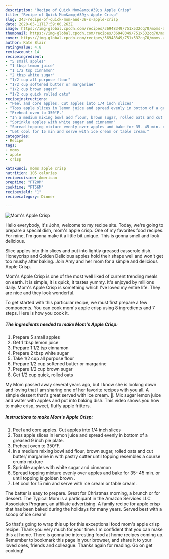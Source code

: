 ```yaml
---
description: "Recipe of Quick Mom&amp;#39;s Apple Crisp"
title: "Recipe of Quick Mom&amp;#39;s Apple Crisp"
slug: 243-recipe-of-quick-mom-and-39-s-apple-crisp
date: 2020-05-11T17:59:00.263Z
image: https://img-global.cpcdn.com/recipes/36948349/751x532cq70/moms-apple-crisp-recipe-main-photo.jpg
thumbnail: https://img-global.cpcdn.com/recipes/36948349/751x532cq70/moms-apple-crisp-recipe-main-photo.jpg
cover: https://img-global.cpcdn.com/recipes/36948349/751x532cq70/moms-apple-crisp-recipe-main-photo.jpg
author: Kate Blair
ratingvalue: 4.8
reviewcount: 14
recipeingredient:
- "5 small apples"
- "1 tbsp lemon juice"
- "1 1/2 tsp cinnamon"
- "2 tbsp white sugar"
- "1/2 cup all purpose flour"
- "1/2 cup softened butter or margarine"
- "1/2 cup brown sugar"
- "1/2 cup quick rolled oats"
recipeinstructions:
- "Peel and core apples. Cut apples into 1/4 inch slices"
- "Toss apple slices in lemon juice and spread evenly in bottom of a greased 9 inch pie plate."
- "Preheat oven to 350°F."
- "In a medium mixing bowl add flour, brown sugar, rolled oats and cut butter/ margarine in with pastry cutter until topping resembles a course crumb mixture"
- "Sprinkle apples with white sugar and cinnamon"
- "Spread topping mixture evenly over apples and bake for 35- 45 min. or until topping is golden brown ."
- "Let cool for 15 min and serve with ice cream or table cream."
categories:
- Recipe
tags:
- moms
- apple
- crisp

katakunci: moms apple crisp 
nutrition: 105 calories
recipecuisine: American
preptime: "PT20M"
cooktime: "PT56M"
recipeyield: "1"
recipecategory: Dinner

---
```



![Mom&#39;s Apple Crisp](https://img-global.cpcdn.com/recipes/36948349/751x532cq70/moms-apple-crisp-recipe-main-photo.jpg)

Hello everybody, it's John, welcome to my recipe site. Today, we're going to prepare a special dish, mom&#39;s apple crisp. One of my favorites food recipes. For mine, I'm gonna make it a little bit unique. This is gonna smell and look delicious.

Slice apples into thin slices and put into lightly greased casserole dish. Honeycrisp and Golden Delicious apples hold their shape well and won&#39;t get too mushy after baking. Join Amy and her mom for a simple and delicious Apple Crisp.

Mom&#39;s Apple Crisp is one of the most well liked of current trending meals on earth. It is simple, it is quick, it tastes yummy. It's enjoyed by millions daily. Mom&#39;s Apple Crisp is something which I've loved my entire life. They are nice and they look wonderful.


To get started with this particular recipe, we must first prepare a few components. You can cook mom&#39;s apple crisp using 8 ingredients and 7 steps. Here is how you cook it.

##### The ingredients needed to make Mom&#39;s Apple Crisp:

1. Prepare 5 small apples
1. Get 1 tbsp lemon juice
1. Prepare 1 1/2 tsp cinnamon
1. Prepare 2 tbsp white sugar
1. Take 1/2 cup all purpose flour
1. Prepare 1/2 cup softened butter or margarine
1. Prepare 1/2 cup brown sugar
1. Get 1/2 cup quick, rolled oats


My Mom passed away several years ago, but I know she is looking down and loving that I am sharing one of her favorite recipes with you all. A simple dessert that&#39;s great served with ice cream. 🙂. Mix sugar lemon juice and water with apples and put into baking dish. This video shows you how to make crisp, sweet, fluffy apple fritters. 

##### Instructions to make Mom&#39;s Apple Crisp:

1. Peel and core apples. Cut apples into 1/4 inch slices
1. Toss apple slices in lemon juice and spread evenly in bottom of a greased 9 inch pie plate.
1. Preheat oven to 350°F.
1. In a medium mixing bowl add flour, brown sugar, rolled oats and cut butter/ margarine in with pastry cutter until topping resembles a course crumb mixture
1. Sprinkle apples with white sugar and cinnamon
1. Spread topping mixture evenly over apples and bake for 35- 45 min. or until topping is golden brown .
1. Let cool for 15 min and serve with ice cream or table cream.


The batter is easy to prepare. Great for Christmas morning, a brunch or for dessert. The Typical Mom is a participant in the Amazon Services LLC Associates Program, an affiliate advertising. A family recipe for apple crisp that has been baked during the holidays for many years. Served best with a scoop of ice cream! 

So that's going to wrap this up for this exceptional food mom&#39;s apple crisp recipe. Thank you very much for your time. I'm confident that you can make this at home. There is gonna be interesting food at home recipes coming up. Remember to bookmark this page in your browser, and share it to your loved ones, friends and colleague. Thanks again for reading. Go on get cooking!
